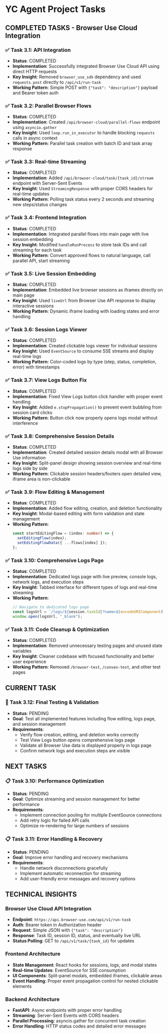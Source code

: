 # YC Agent Project Tasks

## COMPLETED TASKS - Browser Use Cloud Integration

### ✅ Task 3.1: API Integration

- **Status**: COMPLETED
- **Implementation**: Successfully integrated Browser Use Cloud API using direct HTTP requests
- **Key Insight**: Removed `browser_use_sdk` dependency and used `requests.post` directly to `/api/v1/run-task`
- **Working Pattern**: Simple POST with `{"task": "description"}` payload and Bearer token auth

### ✅ Task 3.2: Parallel Browser Flows

- **Status**: COMPLETED
- **Implementation**: Created `/api/browser-cloud/parallel-flows` endpoint using `asyncio.gather`
- **Key Insight**: Used `loop.run_in_executor` to handle blocking `requests` calls in async context
- **Working Pattern**: Parallel task creation with batch ID and task array response

### ✅ Task 3.3: Real-time Streaming

- **Status**: COMPLETED
- **Implementation**: Added `/api/browser-cloud/task/{task_id}/stream` endpoint with Server-Sent Events
- **Key Insight**: Used `StreamingResponse` with proper CORS headers for real-time updates
- **Working Pattern**: Polling task status every 2 seconds and streaming new steps/status changes

### ✅ Task 3.4: Frontend Integration

- **Status**: COMPLETED
- **Implementation**: Integrated parallel flows into main page with live session embedding
- **Key Insight**: Modified `handleRunProcess` to store task IDs and call streaming for each task
- **Working Pattern**: Convert approved flows to natural language, call parallel API, start streaming

### ✅ Task 3.5: Live Session Embedding

- **Status**: COMPLETED
- **Implementation**: Embedded live browser sessions as iframes directly on main page
- **Key Insight**: Used `liveUrl` from Browser Use API response to display interactive sessions
- **Working Pattern**: Dynamic iframe loading with loading states and error handling

### ✅ Task 3.6: Session Logs Viewer

- **Status**: COMPLETED
- **Implementation**: Created clickable logs viewer for individual sessions
- **Key Insight**: Used `EventSource` to consume SSE streams and display real-time logs
- **Working Pattern**: Color-coded logs by type (step, status, completion, error) with timestamps

### ✅ Task 3.7: View Logs Button Fix

- **Status**: COMPLETED
- **Implementation**: Fixed View Logs button click handler with proper event handling
- **Key Insight**: Added `e.stopPropagation()` to prevent event bubbling from session card clicks
- **Working Pattern**: Button click now properly opens logs modal without interference

### ✅ Task 3.8: Comprehensive Session Details

- **Status**: COMPLETED
- **Implementation**: Created detailed session details modal with all Browser Use information
- **Key Insight**: Split-panel design showing session overview and real-time logs side by side
- **Working Pattern**: Clickable session headers/footers open detailed view, iframe area is non-clickable

### ✅ Task 3.9: Flow Editing & Management

- **Status**: COMPLETED
- **Implementation**: Added flow editing, creation, and deletion functionality
- **Key Insight**: Modal-based editing with form validation and state management
- **Working Pattern**:
  ```typescript
  const startEditingFlow = (index: number) => {
    setEditingFlow(index);
    setEditingFlowData({ ...flows[index] });
  };
  ```

### ✅ Task 3.10: Comprehensive Logs Page

- **Status**: COMPLETED
- **Implementation**: Dedicated logs page with live preview, console logs, network logs, and execution steps
- **Key Insight**: Tabbed interface for different types of logs and real-time streaming
- **Working Pattern**:
  ```typescript
  // Navigate to dedicated logs page
  const logsUrl = `/logs/${session.taskId}?name=${encodeURIComponent(session.name)}`;
  window.open(logsUrl, "_blank");
  ```

### ✅ Task 3.11: Code Cleanup & Optimization

- **Status**: COMPLETED
- **Implementation**: Removed unnecessary testing pages and unused state variables
- **Key Insight**: Cleaner codebase with focused functionality and better user experience
- **Working Pattern**: Removed `/browser-test`, `/convex-test`, and other test pages

## CURRENT TASK

### 🔄 Task 3.12: Final Testing & Validation

- **Status**: PENDING
- **Goal**: Test all implemented features including flow editing, logs page, and session management
- **Requirements**:
  - Verify flow creation, editing, and deletion works correctly
  - Test View Logs button opens comprehensive logs page
  - Validate all Browser Use data is displayed properly in logs page
  - Confirm network logs and execution steps are visible

## NEXT TASKS

### 📋 Task 3.10: Performance Optimization

- **Status**: PENDING
- **Goal**: Optimize streaming and session management for better performance
- **Requirements**:
  - Implement connection pooling for multiple EventSource connections
  - Add retry logic for failed API calls
  - Optimize re-rendering for large numbers of sessions

### 📋 Task 3.11: Error Handling & Recovery

- **Status**: PENDING
- **Goal**: Improve error handling and recovery mechanisms
- **Requirements**:
  - Handle network disconnections gracefully
  - Implement automatic reconnection for streaming
  - Add user-friendly error messages and recovery options

## TECHNICAL INSIGHTS

### Browser Use Cloud API Integration

- **Endpoint**: `https://api.browser-use.com/api/v1/run-task`
- **Auth**: Bearer token in Authorization header
- **Request**: Simple JSON with `{"task": "description"}`
- **Response**: Task ID, session ID, status, and eventually live URL
- **Status Polling**: GET to `/api/v1/task/{task_id}` for updates

### Frontend Architecture

- **State Management**: React hooks for sessions, logs, and modal states
- **Real-time Updates**: EventSource for SSE consumption
- **UI Components**: Split-panel modals, embedded iframes, clickable areas
- **Event Handling**: Proper event propagation control for nested clickable elements

### Backend Architecture

- **FastAPI**: Async endpoints with proper error handling
- **Streaming**: Server-Sent Events with CORS headers
- **Parallel Processing**: asyncio.gather for concurrent task creation
- **Error Handling**: HTTP status codes and detailed error messages
